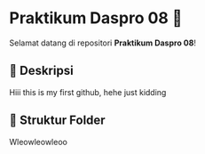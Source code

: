 # Praktikum Daspro 08 🚀

Selamat datang di repositori **Praktikum Daspro 08**!  

## 📝 Deskripsi
Hiii this is my first github, hehe just kidding

## 📂 Struktur Folder
Wleowleowleoo